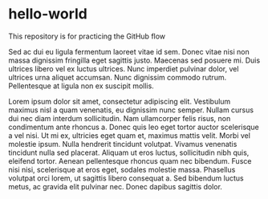 # hello-world
This repository is for practicing the GitHub flow

Sed ac dui eu ligula fermentum laoreet vitae id sem. Donec vitae nisi non massa dignissim fringilla eget sagittis justo. Maecenas sed posuere mi. Duis ultrices libero vel ex luctus ultrices. Nunc imperdiet pulvinar dolor, vel ultrices urna aliquet accumsan. Nunc dignissim commodo rutrum. Pellentesque at ligula non ex suscipit mollis.

Lorem ipsum dolor sit amet, consectetur adipiscing elit. Vestibulum maximus nisl a quam venenatis, eu dignissim nunc semper. Nullam cursus dui nec diam interdum sollicitudin. Nam ullamcorper felis risus, non condimentum ante rhoncus a. Donec quis leo eget tortor auctor scelerisque a vel nisi. Ut mi ex, ultricies eget quam et, maximus mattis velit. Morbi vel molestie ipsum. Nulla hendrerit tincidunt volutpat. Vivamus venenatis tincidunt nulla sed placerat. Aliquam ut eros luctus, sollicitudin nibh quis, eleifend tortor. Aenean pellentesque rhoncus quam nec bibendum. Fusce nisi nisi, scelerisque at eros eget, sodales molestie massa. Phasellus volutpat orci lorem, ut sagittis libero consequat a. Sed bibendum luctus metus, ac gravida elit pulvinar nec. Donec dapibus sagittis dolor.

